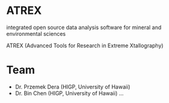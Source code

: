 # ATREX

integrated open source data analysis software for mineral and environmental sciences 

ATREX (Advanced Tools for Research in Extreme Xtallography)

# Team

- Dr. Przemek Dera (HIGP, University of Hawaii)
- Dr. Bin Chen (HIGP, University of Hawaii)
...
